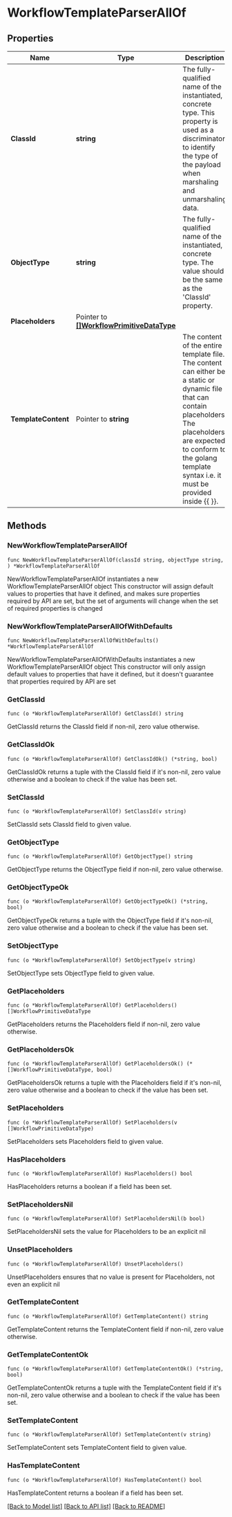 # WorkflowTemplateParserAllOf

## Properties

Name | Type | Description | Notes
------------ | ------------- | ------------- | -------------
**ClassId** | **string** | The fully-qualified name of the instantiated, concrete type. This property is used as a discriminator to identify the type of the payload when marshaling and unmarshaling data. | [default to "workflow.TemplateParser"]
**ObjectType** | **string** | The fully-qualified name of the instantiated, concrete type. The value should be the same as the &#39;ClassId&#39; property. | [default to "workflow.TemplateParser"]
**Placeholders** | Pointer to [**[]WorkflowPrimitiveDataType**](WorkflowPrimitiveDataType.md) |  | [optional] 
**TemplateContent** | Pointer to **string** | The content of the entire template file. The content can either be a static or dynamic file that can contain placeholders. The placeholders are expected to conform to the golang template syntax i.e. it must be provided inside {{ }}. | [optional] 

## Methods

### NewWorkflowTemplateParserAllOf

`func NewWorkflowTemplateParserAllOf(classId string, objectType string, ) *WorkflowTemplateParserAllOf`

NewWorkflowTemplateParserAllOf instantiates a new WorkflowTemplateParserAllOf object
This constructor will assign default values to properties that have it defined,
and makes sure properties required by API are set, but the set of arguments
will change when the set of required properties is changed

### NewWorkflowTemplateParserAllOfWithDefaults

`func NewWorkflowTemplateParserAllOfWithDefaults() *WorkflowTemplateParserAllOf`

NewWorkflowTemplateParserAllOfWithDefaults instantiates a new WorkflowTemplateParserAllOf object
This constructor will only assign default values to properties that have it defined,
but it doesn't guarantee that properties required by API are set

### GetClassId

`func (o *WorkflowTemplateParserAllOf) GetClassId() string`

GetClassId returns the ClassId field if non-nil, zero value otherwise.

### GetClassIdOk

`func (o *WorkflowTemplateParserAllOf) GetClassIdOk() (*string, bool)`

GetClassIdOk returns a tuple with the ClassId field if it's non-nil, zero value otherwise
and a boolean to check if the value has been set.

### SetClassId

`func (o *WorkflowTemplateParserAllOf) SetClassId(v string)`

SetClassId sets ClassId field to given value.


### GetObjectType

`func (o *WorkflowTemplateParserAllOf) GetObjectType() string`

GetObjectType returns the ObjectType field if non-nil, zero value otherwise.

### GetObjectTypeOk

`func (o *WorkflowTemplateParserAllOf) GetObjectTypeOk() (*string, bool)`

GetObjectTypeOk returns a tuple with the ObjectType field if it's non-nil, zero value otherwise
and a boolean to check if the value has been set.

### SetObjectType

`func (o *WorkflowTemplateParserAllOf) SetObjectType(v string)`

SetObjectType sets ObjectType field to given value.


### GetPlaceholders

`func (o *WorkflowTemplateParserAllOf) GetPlaceholders() []WorkflowPrimitiveDataType`

GetPlaceholders returns the Placeholders field if non-nil, zero value otherwise.

### GetPlaceholdersOk

`func (o *WorkflowTemplateParserAllOf) GetPlaceholdersOk() (*[]WorkflowPrimitiveDataType, bool)`

GetPlaceholdersOk returns a tuple with the Placeholders field if it's non-nil, zero value otherwise
and a boolean to check if the value has been set.

### SetPlaceholders

`func (o *WorkflowTemplateParserAllOf) SetPlaceholders(v []WorkflowPrimitiveDataType)`

SetPlaceholders sets Placeholders field to given value.

### HasPlaceholders

`func (o *WorkflowTemplateParserAllOf) HasPlaceholders() bool`

HasPlaceholders returns a boolean if a field has been set.

### SetPlaceholdersNil

`func (o *WorkflowTemplateParserAllOf) SetPlaceholdersNil(b bool)`

 SetPlaceholdersNil sets the value for Placeholders to be an explicit nil

### UnsetPlaceholders
`func (o *WorkflowTemplateParserAllOf) UnsetPlaceholders()`

UnsetPlaceholders ensures that no value is present for Placeholders, not even an explicit nil
### GetTemplateContent

`func (o *WorkflowTemplateParserAllOf) GetTemplateContent() string`

GetTemplateContent returns the TemplateContent field if non-nil, zero value otherwise.

### GetTemplateContentOk

`func (o *WorkflowTemplateParserAllOf) GetTemplateContentOk() (*string, bool)`

GetTemplateContentOk returns a tuple with the TemplateContent field if it's non-nil, zero value otherwise
and a boolean to check if the value has been set.

### SetTemplateContent

`func (o *WorkflowTemplateParserAllOf) SetTemplateContent(v string)`

SetTemplateContent sets TemplateContent field to given value.

### HasTemplateContent

`func (o *WorkflowTemplateParserAllOf) HasTemplateContent() bool`

HasTemplateContent returns a boolean if a field has been set.


[[Back to Model list]](../README.md#documentation-for-models) [[Back to API list]](../README.md#documentation-for-api-endpoints) [[Back to README]](../README.md)


